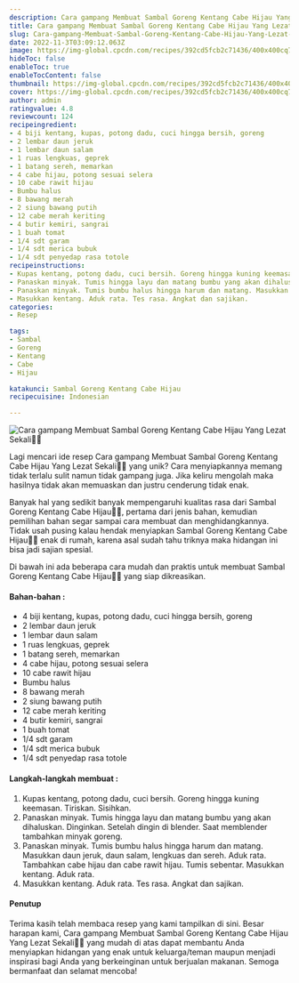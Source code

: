 ```yaml
---
description: Cara gampang Membuat Sambal Goreng Kentang Cabe Hijau Yang Lezat Sekali"
title: Cara gampang Membuat Sambal Goreng Kentang Cabe Hijau Yang Lezat Sekali
slug: Cara-gampang-Membuat-Sambal-Goreng-Kentang-Cabe-Hijau-Yang-Lezat-Sekali
date: 2022-11-3T03:09:12.063Z
image: https://img-global.cpcdn.com/recipes/392cd5fcb2c71436/400x400cq70/photo.jpg
hideToc: false
enableToc: true
enableTocContent: false
thumbnail: https://img-global.cpcdn.com/recipes/392cd5fcb2c71436/400x400cq70/photo.jpg
cover: https://img-global.cpcdn.com/recipes/392cd5fcb2c71436/400x400cq70/photo.jpg
author: admin
ratingvalue: 4.8
reviewcount: 124
recipeingredient:
- 4 biji kentang, kupas, potong dadu, cuci hingga bersih, goreng
- 2 lembar daun jeruk
- 1 lembar daun salam
- 1 ruas lengkuas, geprek
- 1 batang sereh, memarkan
- 4 cabe hijau, potong sesuai selera
- 10 cabe rawit hijau
- Bumbu halus
- 8 bawang merah
- 2 siung bawang putih
- 12 cabe merah keriting
- 4 butir kemiri, sangrai
- 1 buah tomat
- 1/4 sdt garam
- 1/4 sdt merica bubuk
- 1/4 sdt penyedap rasa totole
recipeinstructions:
- Kupas kentang, potong dadu, cuci bersih. Goreng hingga kuning keemasan. Tiriskan. Sisihkan.
- Panaskan minyak. Tumis hingga layu dan matang bumbu yang akan dihaluskan. Dinginkan. Setelah dingin di blender. Saat memblender tambahkan minyak goreng.
- Panaskan minyak. Tumis bumbu halus hingga harum dan matang. Masukkan daun jeruk, daun salam, lengkuas dan sereh. Aduk rata. Tambahkan cabe hijau dan cabe rawit hijau. Tumis sebentar. Masukkan kentang. Aduk rata.
- Masukkan kentang. Aduk rata. Tes rasa. Angkat dan sajikan.
categories:
- Resep

tags:
- Sambal
- Goreng
- Kentang
- Cabe
- Hijau

katakunci: Sambal Goreng Kentang Cabe Hijau
recipecuisine: Indonesian

---
```


![Cara gampang Membuat Sambal Goreng Kentang Cabe Hijau Yang Lezat Sekali👩‍🍳](https://img-global.cpcdn.com/recipes/392cd5fcb2c71436/400x400cq70/photo.jpg)

Lagi mencari ide resep Cara gampang Membuat Sambal Goreng Kentang Cabe Hijau Yang Lezat Sekali👩‍🍳 yang unik? Cara menyiapkannya memang tidak terlalu sulit namun tidak gampang juga. Jika keliru mengolah maka hasilnya tidak akan memuaskan dan justru cenderung tidak enak.

Banyak hal yang sedikit banyak mempengaruhi kualitas rasa dari Sambal Goreng Kentang Cabe Hijau👩‍🍳, pertama dari jenis bahan, kemudian pemilihan bahan segar sampai cara membuat dan menghidangkannya. Tidak usah pusing kalau hendak menyiapkan Sambal Goreng Kentang Cabe Hijau👩‍🍳 enak di rumah, karena asal sudah tahu triknya maka hidangan ini bisa jadi sajian spesial.

Di bawah ini ada beberapa cara mudah dan praktis untuk membuat Sambal Goreng Kentang Cabe Hijau👩‍🍳 yang siap dikreasikan.

<!--inarticleads1-->

#### Bahan-bahan :

- 4 biji kentang, kupas, potong dadu, cuci hingga bersih, goreng
- 2 lembar daun jeruk
- 1 lembar daun salam
- 1 ruas lengkuas, geprek
- 1 batang sereh, memarkan
- 4 cabe hijau, potong sesuai selera
- 10 cabe rawit hijau
- Bumbu halus
- 8 bawang merah
- 2 siung bawang putih
- 12 cabe merah keriting
- 4 butir kemiri, sangrai
- 1 buah tomat
- 1/4 sdt garam
- 1/4 sdt merica bubuk
- 1/4 sdt penyedap rasa totole

<!--inarticleads2-->

#### Langkah-langkah membuat :

1. Kupas kentang, potong dadu, cuci bersih. Goreng hingga kuning keemasan. Tiriskan. Sisihkan.
1. Panaskan minyak. Tumis hingga layu dan matang bumbu yang akan dihaluskan. Dinginkan. Setelah dingin di blender. Saat memblender tambahkan minyak goreng.
1. Panaskan minyak. Tumis bumbu halus hingga harum dan matang. Masukkan daun jeruk, daun salam, lengkuas dan sereh. Aduk rata. Tambahkan cabe hijau dan cabe rawit hijau. Tumis sebentar. Masukkan kentang. Aduk rata.
1. Masukkan kentang. Aduk rata. Tes rasa. Angkat dan sajikan.

#### Penutup

Terima kasih telah membaca resep yang kami tampilkan di sini. Besar harapan kami, Cara gampang Membuat Sambal Goreng Kentang Cabe Hijau Yang Lezat Sekali👩‍🍳 yang mudah di atas dapat membantu Anda menyiapkan hidangan yang enak untuk keluarga/teman maupun menjadi inspirasi bagi Anda yang berkeinginan untuk berjualan makanan. Semoga bermanfaat dan selamat mencoba!